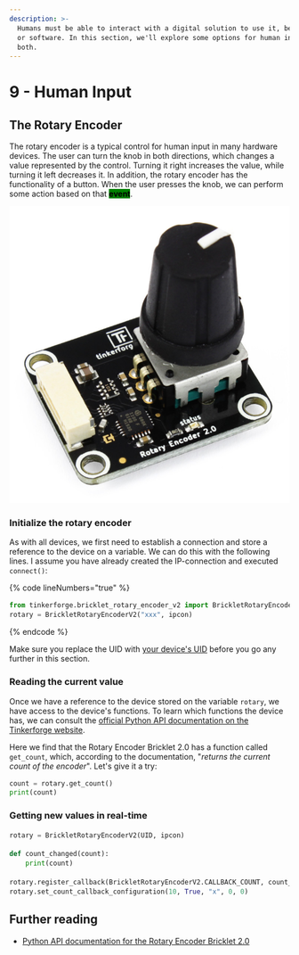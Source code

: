 ```yaml
---
description: >-
  Humans must be able to interact with a digital solution to use it, be it hard-
  or software. In this section, we'll explore some options for human input for
  both.
---
```


# 9 - Human Input

## The Rotary Encoder

The rotary encoder is a typical control for human input in many hardware devices. The user can turn the knob in both directions, which changes a value represented by the control. Turning it right increases the value, while turning it left decreases it. In addition, the rotary encoder has the functionality of a button. When the user presses the knob, we can perform some action based on that <mark style="background-color:green;">**event**</mark>.

<img src="../.gitbook/assets/image (1) (2).png" alt="" data-size="original">

### Initialize the rotary encoder

As with all devices, we first need to establish a connection and store a reference to the device on a variable. We can do this with the following lines. I assume you have already created the IP-connection and executed `connect()`:

{% code lineNumbers="true" %}
```python
from tinkerforge.bricklet_rotary_encoder_v2 import BrickletRotaryEncoderV2
rotary = BrickletRotaryEncoderV2("xxx", ipcon)
```
{% endcode %}

Make sure you replace the UID with [your device's UID](the-led.md#how-to-get-a-devices-uid) before you go any further in this section.&#x20;

### Reading the current value

Once we have a reference to the device stored on the variable `rotary`, we have access to the device's functions. To learn which functions the device has, we can consult the [official Python API documentation on the Tinkerforge website](https://www.tinkerforge.com/en/doc/Software/Bricklets/RotaryEncoderV2\_Bricklet\_Python.html).

Here we find that the Rotary Encoder Bricklet 2.0 has a function called `get_count`, which, according to the documentation, "_returns the current count of the encoder_". Let's give it a try:

```python
count = rotary.get_count()
print(count)
```

### Getting new values in real-time

```python
rotary = BrickletRotaryEncoderV2(UID, ipcon)

def count_changed(count):
    print(count)

rotary.register_callback(BrickletRotaryEncoderV2.CALLBACK_COUNT, count_changed)
rotary.set_count_callback_configuration(10, True, "x", 0, 0)
```

## Further reading

* [Python API documentation for the Rotary Encoder Bricklet 2.0](https://www.tinkerforge.com/de/doc/Software/Bricklets/RotaryEncoderV2\_Bricklet\_Python.html#api)
